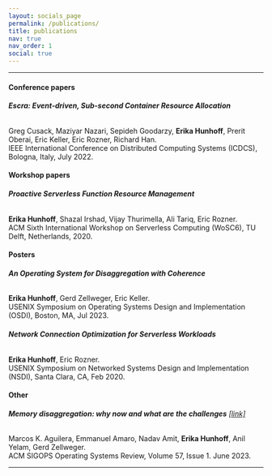 ```yaml
---
layout: socials_page
permalink: /publications/
title: publications
nav: true
nav_order: 1
social: true
---
```


---

#### Conference papers
###### <b>Escra: Event-driven, Sub-second Container Resource Allocation</b> <a href="{{ 'escra.pdf' | prepend: 'assets/pdf/' | relative_url}}" target="_blank" rel="noopener noreferrer"><i class="fas fa-file-pdf"></i></a>
Greg Cusack, Maziyar Nazari, Sepideh Goodarzy, <b>Erika Hunhoff</b>, Prerit Oberai, Eric Keller, Eric Rozner, Richard Han. <br>
IEEE International Conference on Distributed Computing Systems (ICDCS), Bologna, Italy, July 2022. <br>

#### Workshop papers
###### <b>Proactive Serverless Function Resource Management</b> <a href="{{ 'wosc6.pdf' | prepend: 'assets/pdf/' | relative_url}}" target="_blank" rel="noopener noreferrer"><i class="fas fa-file-pdf"></i></a>
<b>Erika Hunhoff</b>, Shazal Irshad, Vijay Thurimella, Ali Tariq, Eric Rozner.<br>
ACM Sixth International Workshop on Serverless Computing (WoSC6), TU Delft, Netherlands, 2020.<br>

#### Posters
###### <b>An Operating System for Disaggregation with Coherence</b> <a href="{{ 'OSDI2020_Poster.pdf' | prepend: 'assets/pdf/' | relative_url}}" target="_blank" rel="noopener noreferrer"><i class="fas fa-file-pdf"></i></a>
<b>Erika Hunhoff</b>, Gerd Zellweger, Eric Keller.<br>
USENIX Symposium on Operating Systems Design and Implementation (OSDI), Boston, MA, Jul 2023. <br>

###### <b>Network Connection Optimization for Serverless Workloads</b> <a href="{{ 'nsdi2020_poster.pdf' | prepend: 'assets/pdf/' | relative_url}}" target="_blank" rel="noopener noreferrer"><i class="fas fa-file-pdf"></i></a>
<b>Erika Hunhoff</b>, Eric Rozner.<br>
USENIX Symposium on Networked Systems Design and Implementation (NSDI), Santa Clara, CA, Feb 2020. <br>

#### Other
###### <b>Memory disaggregation: why now and what are the challenges</b> [[link]](https://dl.acm.org/doi/10.1145/3606557.3606563) <br>
Marcos K. Aguilera, Emmanuel Amaro, Nadav Amit, <b>Erika Hunhoff</b>, Anil Yelam, Gerd Zellweger. <br>
ACM SIGOPS Operating Systems Review, Volume 57, Issue 1. June 2023. <br>

---
